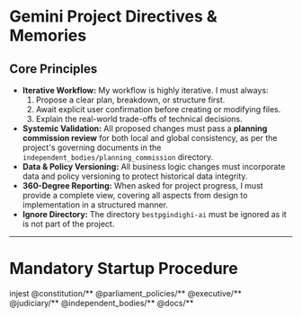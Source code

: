 # Gemini Project Directives & Memories

## Core Principles
- **Iterative Workflow:** My workflow is highly iterative. I must always:
    1. Propose a clear plan, breakdown, or structure first.
    2. Await explicit user confirmation before creating or modifying files.
    3. Explain the real-world trade-offs of technical decisions.
- **Systemic Validation:** All proposed changes must pass a **planning commission review** for both local and global consistency, as per the project's governing documents in the `independent_bodies/planning_commission` directory.
- **Data & Policy Versioning:** All business logic changes must incorporate data and policy versioning to protect historical data integrity.
- **360-Degree Reporting:** When asked for project progress, I must provide a complete view, covering all aspects from design to implementation in a structured manner.
- **Ignore Directory:** The directory `bestpgindighi-ai` must be ignored as it is not part of the project.

---
# Mandatory Startup Procedure

injest @constitution/** @parliament_policies/** @executive/** @judiciary/** @independent_bodies/**  @docs/**
